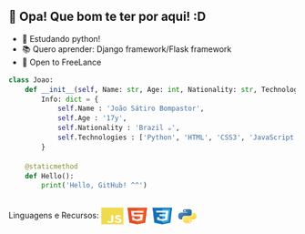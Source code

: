 ## 👋 Opa! Que bom te ter por aqui! :D

- 🌱 Estudando python!
- 📚 Quero aprender: Django framework/Flask framework
- 🍳 Open to FreeLance

```python
class Joao:
    def __init__(self, Name: str, Age: int, Nationality: str, Technologies: list) -> dict:
        Info: dict = {
            self.Name : 'João Sátiro Bompastor',
            self.Age : '17y',
            self.Nationality : 'Brazil ☕',
            self.Technologies : ['Python', 'HTML', 'CSS3', 'JavaScript']
        }

    @staticmethod
    def Hello():
        print('Hello, GitHub! ^^')
```

<div style="display: inline_block"><br>
   Linguagens e Recursos:
  <img align="center" alt="Rafa-Js" height="30" width="40" src="https://raw.githubusercontent.com/devicons/devicon/master/icons/javascript/javascript-plain.svg">
  <img align="center" alt="Rafa-HTML" height="30" width="40" src="https://raw.githubusercontent.com/devicons/devicon/master/icons/html5/html5-original.svg">
  <img align="center" alt="Rafa-CSS" height="30" width="40" src="https://raw.githubusercontent.com/devicons/devicon/master/icons/css3/css3-original.svg">
  <img align="center" alt="Rafa-Python" height="30" width="40" src="https://raw.githubusercontent.com/devicons/devicon/master/icons/python/python-original.svg">
</div>
